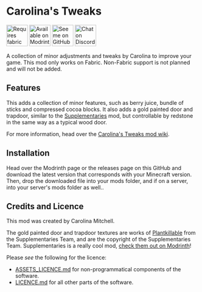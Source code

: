 # Carolina's Tweaks

[<img alt="Requires fabric api" height="56" src="https://cdn.jsdelivr.net/npm/@intergrav/devins-badges@3/assets/cozy/requires/fabric-api_vector.svg">](https://modrinth.com/mod/fabric-api)
[<img alt="Available on Modrinth" height="56" src="https://cdn.jsdelivr.net/npm/@intergrav/devins-badges@3/assets/cozy/available/modrinth_vector.svg">](https://modrinth.com/project/carolinas-tweaks)
[<img alt="See me on GitHub" height="56" src="https://cdn.jsdelivr.net/npm/@intergrav/devins-badges@3/assets/cozy/social/github-singular_vector.svg">](https://github.com/carolinaisslaying)
[<img alt="Chat on Discord" height="56" src="https://cdn.jsdelivr.net/npm/@intergrav/devins-badges@3/assets/cozy/social/discord-singular_vector.svg">](https://discord.gg/VVTJhkKc4G)

A collection of minor adjustments and tweaks by Carolina to improve your game. This mod only works on Fabric. Non-Fabric support is not planned and will not be added.

## Features
This adds a collection of minor features, such as berry juice, bundle of sticks and compressed cocoa blocks. It also adds a gold painted door and trapdoor, similar to the [Supplementaries](https://github.com/MehVahdJukaar/Supplementaries) mod, but controllable by redstone in the same way as a typical wood door.

For more information, head over the [Carolina's Tweaks mod wiki](https://github.com/carolinaisslaying/CarolinasTweaks/wiki).

## Installation

Head over the Modrinth page or the releases page on this GitHub and download the latest version that corresponds with your Minecraft version. Then, drop the downloaded file into your mods folder, and if on a server, into your server's mods folder as well..

## Credits and Licence
This mod was created by Carolina Mitchell.

The gold painted door and trapdoor textures are works of [Plantkillable](https://github.com/Plantkillable) from the Supplementaries Team, and are the copyright of the Supplementaries Team. Supplementaries is a really cool mod, [check them out on Modrinth](https://modrinth.com/mod/supplementaries)!

Please _see_ the following for the licence:
* [ASSETS_LICENCE.md](https://github.com/carolinaisslaying/CarolinasTweaks/blob/main/ASSETS_LICENCE.md) for non-programmatical components of the software.
* [LICENCE.md](https://github.com/carolinaisslaying/CarolinasTweaks/blob/main/LICENCE.md) for all other parts of the software.
